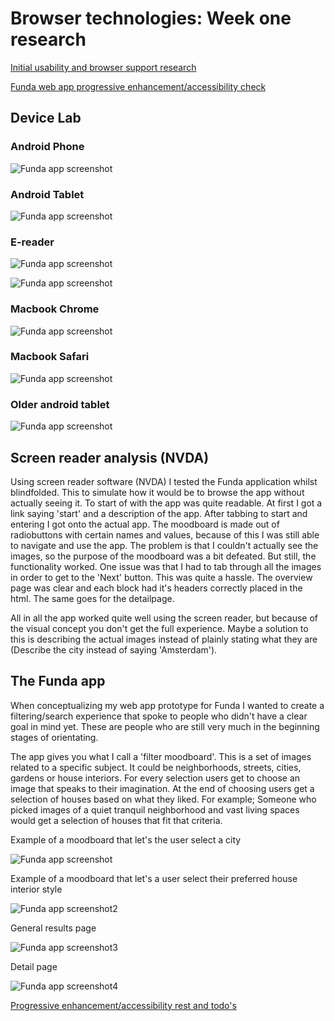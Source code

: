 # Browser technologies: Week one research

[Initial usability and browser support research](research/README.md)

[Funda web app progressive enhancement/accessibility check](funda-browsertech/README.md)

## Device Lab

### Android Phone
![Funda app screenshot](devicelab/android-phone.jpg)

### Android Tablet
![Funda app screenshot](devicelab/android-tablet.jpg)

### E-reader
![Funda app screenshot](devicelab/ereader.jpg)

![Funda app screenshot](devicelab/ereader-2.jpg)

### Macbook Chrome
![Funda app screenshot](devicelab/macbook-chrome.jpg)

### Macbook Safari
![Funda app screenshot](devicelab/macbook-safari.jpg)

### Older android tablet
![Funda app screenshot](devicelab/older-android-tablet.jpg)

## Screen reader analysis (NVDA)

Using screen reader software (NVDA) I tested the Funda application whilst blindfolded. This to simulate how it would be to browse the app without actually seeing it. To start of with the app was quite readable. At first I got a link saying 'start' and a description of the app. After tabbing to start and entering I got onto the actual app. The moodboard is made out of radiobuttons with certain names and values, because of this I was still able to navigate and use the app. The problem is that I couldn't actually see the images, so the purpose of the moodboard was a bit defeated. But still, the functionality worked. One issue was that I had to tab through all the images in order to get to the 'Next' button. This was quite a hassle. The overview page was clear and each block had it's headers correctly placed in the html. The same goes for the detailpage.

All in all the app worked quite well using the screen reader, but because of the visual concept you don't get the full experience. Maybe a solution to this is describing the actual images instead of plainly stating what they are (Describe the city instead of saying 'Amsterdam').

## The Funda app

When conceptualizing my web app prototype for Funda I wanted to create a filtering/search experience that spoke to people who didn't have a clear goal in mind yet. These are people who are still very much in the beginning stages of orientating.

The app gives you what I call a 'filter moodboard'. This is a set of images related to a specific subject. It could be neighborhoods, streets, cities, gardens or house interiors. For every selection users get to choose an image that speaks to their imagination. At the end of choosing users get a selection of houses based on what they liked. For example; Someone who picked images of a quiet tranquil neighborhood and vast living spaces would get a selection of houses that fit that criteria.

Example of a moodboard that let's the user select a city

![Funda app screenshot](screenshots/funda-1.jpg)

Example of a moodboard that let's a user select their preferred house interior style

![Funda app screenshot2](screenshots/funda-2.jpg)

General results page

![Funda app screenshot3](screenshots/funda-3.jpg)

Detail page

![Funda app screenshot4](screenshots/funda-4.jpg)

[Progressive enhancement/accessibility rest and todo's](RESEARCH-TODO.md)
